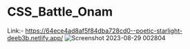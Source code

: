 # CSS_Battle_Onam

Link:- https://64ece4ad8af5f84dba728cd0--poetic-starlight-deeb3b.netlify.app/
![Screenshot 2023-08-29 002804](https://github.com/FasnaSharaf/CSS_Battle_Onam/assets/83363902/cf05c6b4-8ba3-4193-9f8c-27aeac308f31)
